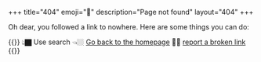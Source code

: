 +++
title="404"
emoji="🫠"
description="Page not found"
layout="404"
+++

Oh dear, you followed a link to nowhere. Here are some things you can do:

{{<note type="next" title="Find your way">}}
👆🏿 Use search
👈🏼 [Go back to the homepage](/)
🤙🏼 [report a broken link](https://github.com/CodeYourFuture/curriculum/issues/new?assignees=&labels=bug&projects=&template=bug-report.md&title=)
{{</note>}}
